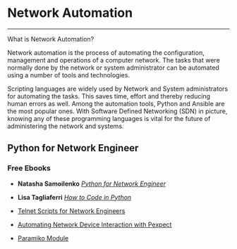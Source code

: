 # Network Automation

--------------------

What is Network Automation?

Network automation is the process of automating the configuration, management
and operations of a computer network. The
tasks that were normally done by the network or system administrator can be
automated using a number of tools and
technologies.

Scripting languages are widely used by Network and System administrators for
automating the tasks. This saves time,
effort and thereby reducing human errors as well. Among the automation tools,
Python and Ansible are the most popular
ones. With Software Defined Networking (SDN) in picture, knowing any of these
programming languages is vital for the
future of administering the network and systems.

## Python for Network Engineer

### Free Ebooks

- **Natasha Samoilenko** [*Python for Network
  Engineer*](https://pyneng.readthedocs.io/en/latest/)

- **Lisa Tagliaferri** [*How to Code in
  Python*](https://www.digitalocean.com/community/books/digitalocean-ebook-how-to-code-in-python)

- [Telnet Scripts for Network Engineers](docs/telnet.md)
- [Automating Network Device Interaction with Pexpect](docs/pexpect.md)
- [Paramiko Module](docs/paramiko.md)
